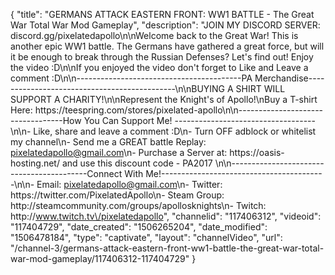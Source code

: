 {
    "title": "GERMANS ATTACK EASTERN FRONT: WW1 BATTLE - The Great War Total War Mod Gameplay",
    "description": "JOIN MY DISCORD SERVER: discord.gg\/pixelatedapollo\n\nWelcome back to the Great War! This is another epic WW1 battle. The Germans have gathered a great force, but will it be enough to break through the Russian Defenses? Let's find out! Enjoy the video :D\n\nIf you enjoyed the video don't forget to Like and Leave a comment :D\n\n-----------------------------------------PA Merchandise---------------------------------------------\n\nBUYING A SHIRT WILL SUPPORT A CHARITY!\n\nRepresent the Knight's of Apollo!\nBuy a T-shirt Here: https:\/\/teespring.com\/stores\/pixelated-apollo\n\n----------------------------------How You Can Support Me! -----------------------------------\n\n- Like, share and leave a comment :D\n- Turn OFF adblock or whitelist my channel\n- Send me a GREAT battle Replay: pixelatedapollo@gmail.com\n- Purchase a Server at: https:\/\/oasis-hosting.net\/ and use this discount code - PA2017 \n\n------------------------------------------Connect With Me!-----------------------------------------\n\n- Email: pixelatedapollo@gmail.com\n- Twitter: https:\/\/twitter.com\/PixelatedApollo\n- Steam Group:  http:\/\/steamcommunity.com\/groups\/apollosknights\n- Twitch: http:\/\/www.twitch.tv\/pixelatedapollo",
    "channelid": "117406312",
    "videoid": "117404729",
    "date_created": "1506265204",
    "date_modified": "1506478184",
    "type": "captivate",
    "layout": "channelVideo",
    "url": "\/channel-3\/germans-attack-eastern-front-ww1-battle-the-great-war-total-war-mod-gameplay\/117406312-117404729"
}